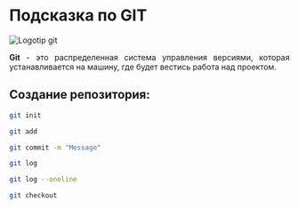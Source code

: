 # Подсказка по GIT
![Logotip git](https://i.pinimg.com/originals/a0/c0/bc/a0c0bcdfeedf076ee4d6d4ccc437d169.png)

<div style='text-align: justify;'>

**Git** - это распределенная система управления версиями, которая устанавливается на машину, где будет вестись работа над проектом.
</div>

## Создание репозитория:
```sh
git init


```
```sh
git add
```
```sh
git commit -m "Message"
```
```sh
git log
```
```sh
git log --oneline
```
```sh
git checkout
```